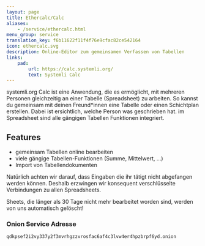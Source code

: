 ```yaml
---
layout: page
title: Ethercalc/Calc
aliases:
    - /service/ethercalc.html
menu_group: service
translation_key: f6b11622f11f4f76e9cfac82ce542164
icon: ethercalc.svg
description: Online-Editor zum gemeinsamen Verfassen von Tabellen
links:
    pad:
        url: https://calc.systemli.org/
        text: Systemli Calc
---
```

systemli.org Calc ist eine Anwendung, die es ermöglicht, mit mehreren Personen gleichzeitig an einer Tabelle (Spreadsheet) zu arbeiten. So kannst du gemeinsam mit deinen Freund*innen eine Tabelle oder einen Schichtplan erstellen. Dabei ist ersichtlich, welche Person was geschrieben hat. im Spreadsheet sind alle gängigen Tabellen Funktionen integriert.

## Features

* gemeinsam Tabellen online bearbeiten
* viele gängige Tabellen-Funktionen (Summe, Mittelwert, ...)
* Import von Tabellendokumenten

Natürlich achten wir darauf, dass Eingaben die ihr tätigt nicht abgefangen werden können. Deshalb erzwingen wir konsequent verschlüsselte Verbindungen zu allen Spreadsheets.

Sheets, die länger als 30 Tage nicht mehr bearbeitet worden sind, werden von uns automatisch gelöscht!

### Onion Service Adresse

```
qdkpsef2i2vy337y2f3mvrhgzzvrosfac6af4c3lvw4er4hpzbrpf6yd.onion
```
